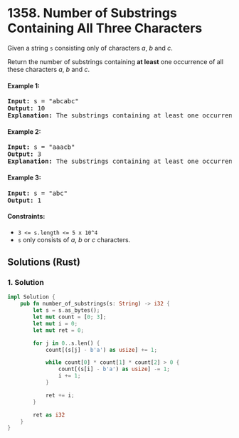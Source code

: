 # 1358. Number of Substrings Containing All Three Characters
Given a string `s` consisting only of characters *a*, *b* and *c*.

Return the number of substrings containing **at least** one occurrence of all these characters *a*, *b* and *c*.

#### Example 1:
<pre>
<strong>Input:</strong> s = "abcabc"
<strong>Output:</strong> 10
<strong>Explanation:</strong> The substrings containing at least one occurrence of the characters a, b and c are "abc", "abca", "abcab", "abcabc", "bca", "bcab", "bcabc", "cab", "cabc" and "abc" (again).
</pre>

#### Example 2:
<pre>
<strong>Input:</strong> s = "aaacb"
<strong>Output:</strong> 3
<strong>Explanation:</strong> The substrings containing at least one occurrence of the characters a, b and c are "aaacb", "aacb" and "acb".
</pre>

#### Example 3:
<pre>
<strong>Input:</strong> s = "abc"
<strong>Output:</strong> 1
</pre>

#### Constraints:
* `3 <= s.length <= 5 x 10^4`
* `s` only consists of *a*, *b* or *c* characters.

## Solutions (Rust)

### 1. Solution
```Rust
impl Solution {
    pub fn number_of_substrings(s: String) -> i32 {
        let s = s.as_bytes();
        let mut count = [0; 3];
        let mut i = 0;
        let mut ret = 0;

        for j in 0..s.len() {
            count[(s[j] - b'a') as usize] += 1;

            while count[0] * count[1] * count[2] > 0 {
                count[(s[i] - b'a') as usize] -= 1;
                i += 1;
            }

            ret += i;
        }

        ret as i32
    }
}
```
